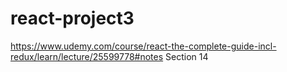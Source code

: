# react-project3
https://www.udemy.com/course/react-the-complete-guide-incl-redux/learn/lecture/25599778#notes
Section 14